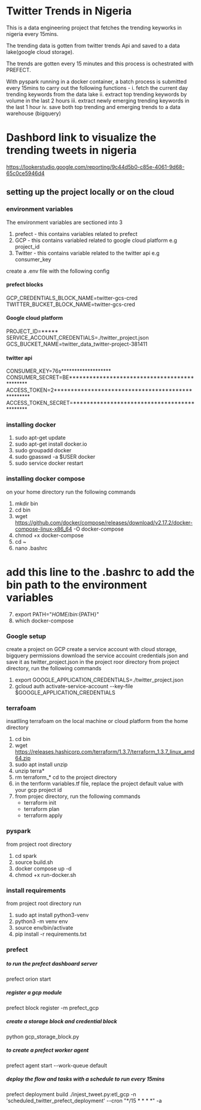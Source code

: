 # Twitter Trends in Nigeria
This is a data engineering project that fetches the trending keyworks in nigeria every 15mins.  

The trending data is gotten from twitter trends Api and saved to a data lake(google cloud storage).  

The trends are gotten every 15 minutes and this process is ochestrated with PREFECT.  

With pyspark running in a docker container, a batch process is submitted every 15mins to carry out the following functions -
    i. fetch the current day trending keywords from the data lake
    ii. extract top trending keywords by volume in the last 2 hours
    iii. extract newly emerging trending keywords in the last 1 hour
    iv.  save both top trending and emerging trends to a data warehouse (bigquery)

# Dashbord link to visualize the trending tweets in nigeria
https://lookerstudio.google.com/reporting/9c44d5b0-c85e-4061-9d68-65c0ce5946d4


## setting up the project locally or on the cloud

### environment variables
The environment variables are sectioned into 3
1. prefect - this contains variables related to prefect 
2. GCP - this contains variabled related to google cloud platform e.g project_id
3. Twitter - this contains variable related to the twitter api e.g consumer_key

create a .env file with the following config
#### prefect blocks
GCP_CREDENTIALS_BLOCK_NAME=twitter-gcs-cred
TWITTER_BUCKET_BLOCK_NAME=twitter-gcs-cred
#### Google cloud platform
PROJECT_ID=*****
SERVICE_ACCOUNT_CREDENTIALS=./twitter_project.json
GCS_BUCKET_NAME=twitter_data_twitter-project-381411
#### twitter api
CONSUMER_KEY=76s*******************
CONSUMER_SECRET=BE*********************************************
ACCESS_TOKEN=2**************************************************
ACCESS_TOKEN_SECRET=********************************************


### installing docker
1. sudo apt-get update
2. sudo apt-get install docker.io
3. sudo groupadd docker
4. sudo gpasswd -a $USER docker
5. sudo service docker restart


### installing docker compose
on your home directory run the following commands
1. mkdir bin
2. cd bin
3. wget https://github.com/docker/compose/releases/download/v2.17.2/docker-compose-linux-x86_64 -O docker-compose
4. chmod +x docker-compose
5. cd ~
6. nano .bashrc
# add this line to the .bashrc to add the bin path to the environment variables
7. export PATH="${HOME}/bin:${PATH}"
8. which docker-compose


### Google setup
create a project on GCP
create a service account with cloud storage, bigquery permissions
download the service accouint credentials json and save it as twitter_project.json in the project roor directory
from project directory, run the following commands
1. export GOOGLE_APPLICATION_CREDENTIALS=./twitter_project.json
2. gcloud auth activate-service-account --key-file $GOOGLE_APPLICATION_CREDENTIALS


### terrafoam
insatlling terrafoam on the local machine or cloud platform
from the home directory
1. cd bin
2. wget https://releases.hashicorp.com/terraform/1.3.7/terraform_1.3.7_linux_amd64.zip
3. sudo apt install unzip
4. unzip terra*
5. rm terraform_*
cd to the project directory
6. in the terrform variables.tf file, replace the project default value with your gcp project id
7. from projec directory, run the following commands
    - terraform init
    - terraform plan
    - terraform apply



### pyspark
from project root directory
1. cd spark
2. source build.sh
3. docker compose up -d
4. chmod +x run-docker.sh


### install requirements
from project root directory run
1. sudo apt install python3-venv
2. python3 -m venv env
3. source env/bin/activate
5. pip install -r requirements.txt


### prefect
##### to run the prefect dashboard server
prefect orion start

##### register a gcp module
prefect block register -m prefect_gcp

##### create a storage block and credential block
python gcp_storage_block.py  

##### to create a prefect worker agent
prefect agent start --work-queue default

##### deploy the flow and tasks with a schedule to run every 15mins
prefect deployment build ./injest_tweet.py:etl_gcp -n 'scheduled_twitter_prefect_deployment' --cron "*/15 * * * *" -a



